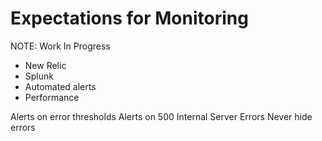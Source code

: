 # Expectations for Monitoring

NOTE: Work In Progress

  - New Relic
  - Splunk
  - Automated alerts
  - Performance

Alerts on error thresholds
Alerts on 500 Internal Server Errors
Never hide errors

